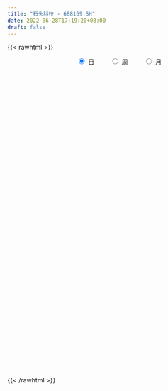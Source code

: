 ```yaml
---
title: "石头科技 - 688169.SH"
date: 2022-06-28T17:19:20+08:00
draft: false
---
```

{{< rawhtml >}}
    <div style="text-align: center">
        <label style="padding: 1rem;"><input style="margin-right: .5rem" type="radio" name="period" value="D" checked onclick="period_change(this)">日</label>
        <label style="padding: 1rem;"><input style="margin-right: .5rem" type="radio" name="period" value="W" onclick="period_change(this)">周</label>
        <label style="padding: 1rem;"><input style="margin-right: .5rem" type="radio" name="period" value="M" onclick="period_change(this)">月</label>
    </div>
    <div id="chart" style="height: 700px;"></div> 
    <script type="text/javascript">
        const D_v = [4848.75,8763.58,4106.36,3310.59,3373.1,3414.26,3318.19,5111.17,3779.01,3600.05,4325.82,6316.79,4767.46,5684.27,4330.58,4691.11,11901.19,6264.59,5056.52,8736.19,11111.86,6037.75,7200.72,5769.54,5261.11,6940.21,8952.69,6149.67,5255.04,5489.77,3438.33,3067.07,6197.37,4954.28,2890.51,2162.19,3738.19,4056.14,4739.73,7130.14,5214.31,6298.92,4440.41,4561.89,3330.25,8163.44,5257.06,6537.98,3837.27,5455.79,2580.99,2230.56,1660.73,7162.21,4681.99,2485.62,2416.52,1579.77,2328.13,16912.62,13880.9,8453.11,4881.75,2853.51,4686.02,8520.65,6848.4,4754.6,4373.31,4949.88,4443.16,5376.19,4857.35,8282.22,3991.75,4180.55,4327.71,3030.25,2374.54,3275.6,3730.0,2680.82,2204.7,3216.77,4935.61,3999.35,3572.8,3266.06,4613.99,3636.94,2270.75,3199.63,10740.36,7458.72,6917.78,4809.43,3520.47,9999.71,8460.48,4671.89,4666.63,3945.37,3403.44,5077.76,5447.4,5097.52,4351.34,2369.41,2302.28,3515.35,6776.79,3824.34,3897.24,4562.81,2845.25,2824.88,3299.65,1873.49,3755.3,4532.72,3895.78,3501.54,2766.06,3348.39,3772.24,4157.95,4077.12,6445.62,3873.77,2405.79,3446.48,3930.8,3934.06,3118.91,4169.75,2114.69,3081.96,3237.33,4947.12,3445.35,3280.29,4651.53,7561.66,5970.18,4138.67,5647.22,5386.47,6776.42,6306.27,6003.46,5038.9,3474.07,4030.47,3245.26,2660.3,2841.89,5290.63,3985.42,3307.73,4261.23,6292.12,4106.45,3078.79,3491.65,2659.49,2699.98,5864.04,3436.73,7394.51,3555.4,3404.44,7523.39,14228.92,9971.33,6184.25,5209.26,5712.68,4144.62,5100.34,4095.53,4325.94,2958.41,4251.58,2799.43,2757.23,3115.39,2958.5,3217.54,2875.15,1910.92,1535.54,1673.3,2820.0,4219.9,2762.04,3253.05,5795.45,7188.63,3215.99,3044.47,3263.96,3300.61,2115.13,2440.87,2736.42,6060.8,5475.98,3492.95,2337.7,3394.14,2610.44,2659.26,1548.0,2362.14,3368.23,2047.12,6414.95,4284.36,2992.23,5078.69,7118.89,4804.35,3170.83,4821.64,2461.1,3842.53,2458.79,3858.7,5374.99,4328.41,2015.84,2854.22,1916.41,3366.02,5446.47,4058.97,5963.24,5460.09,4788.95,5354.67,4365.73,5599.31,5385.82,4558.47,4310.49,5747.29,4706.55,8802.55,6027.44,3605.33,3378.57,4931.72,6168.25,7394.19,13648.31,10237.04,8771.69,9309.34,8824.3,4530.76,4789.71,5925.87,10301.1,5479.94,7873.33,6600.03,8080.69,8589.49,6700.18,4699.41,6776.22,8733.21,5532.51,5255.4,8398.34,4716.95,6049.27,3428.94,7768.18,3520.84,3834.41,3842.12,4472.77,5270.15,7157.14,5287.1,3394.16,5609.66,4106.18,2728.66,2506.04,3192.36,5293.04,6000.64,3358.39,3446.98,3074.6,5518.26,4589.07,8774.86,3989.37,5048.37,10192.75,21287.39,11615.84,9318.22,5205.93,4179.21,7409.54,8189.14,6722.21,6140.19,8147.78,6205.33,7296.44,8116.43,5934.5,7430.25,7001.06,7700.57,7990.67,4401.11,3667.79,5545.2,6575.93,4612.32,5586.43,5646.33,7006.63,7946.01,5556.55,9026.48,7996.53,8430.54,4812.09,3489.71,7932.77,3001.11,3005.1,3531.3,8912.0,6849.43,3057.43,2614.29,3243.24,4554.59,3372.44,6046.0,3036.08,4961.81,7006.25,5013.01,3938.49,3732.04,3905.05,3865.37,3521.69,5470.09,4644.23,4735.23,12476.59,6234.03,9976.52,5193.48,5844.68,4440.33,7176.64,9071.52,7260.54,7154.9,6096.74,5589.31,4456.6,3457.89,4309.35,3350.3,3990.5,2872.0,3689.29,2178.22,2710.88,4012.53,4579.06,6389.53,4591.65,5961.67,8131.74,6872.29,6808.41,7711.09,6949.61,4188.08,3723.42,2977.85,6442.82,4066.22,2818.65,3501.53,2796.68,3568.69,2728.01,2273.62,2330.99,3227.56,2519.6,4975.06,4225.48,6036.32,4124.58,2453.05,2289.71,4090.0,3448.48,4898.33,3907.63,7654.26,5737.44,9053.45,20334.07,6449.09,6147.23,5275.0,13950.17,5745.83,8526.03,5226.38,5846.63,7797.76,6167.95,5651.74,4973.12,5042.22,7744.87,5384.13,4767.3,5030.82,4756.37,9281.39,5940.1,5591.63,3611.09,3305.4,3343.47,3181.08,4116.1,3919.07,4378.44,3829.97,3031.57,2119.88,3459.5,2307.8,1875.0,3588.14,3513.75,7782.55,7991.05,4888.21,4849.82,5807.22,4017.03,4982.83,3581.59,2313.62,3340.55,4537.06,5299.6,3750.29,2525.05,3363.2,2764.59,3017.47,2967.41,4519.56,3077.8,4739.73,3269.32,4246.38,8328.89,6013.95,6770.14,3658.72,4550.72,9670.52,4982.19,6865.72,4393.63,4924.41,4254.24,5914.58,3825.87,3894.51,4883.15,4486.92,5764.03,7383.85,5087.6,7515.34,7349.85,6367.36]
const D_histogram = [0.0,-0.9732193732,-1.5267876072,-2.0145714076,-2.3556559075,-2.728961702,-2.5440130486,-1.979873131,-1.5975172528,-1.1055483349,-0.1890692195,-0.1039283289,-0.2422229344,0.0373473885,-0.2412922246,0.1415434236,2.2498239345,3.5408669789,3.7831689173,4.8324909863,6.5200891518,7.6109718293,8.585163834,7.6669763175,6.7777961361,5.3176538239,2.8308016164,-0.7659729206,-3.4558456988,-3.3734771021,-3.2247258786,-3.1809577432,-3.3065253539,-4.7238827077,-5.0897963635,-4.9394870508,-3.8100240307,-3.2405618216,-2.7592985687,-1.8927691488,-1.1832521769,0.5739820341,1.831915668,1.4604201329,0.7181233571,1.4629248408,2.2639739881,3.6485445099,3.9082254852,2.9227656898,2.2421015584,0.8264219994,-0.1256564992,-0.6093275823,0.1488607118,-0.0688048122,-1.2841334431,-1.9419707064,-2.5918253967,1.382214365,5.0447916662,7.6053832209,8.6197979795,8.7103381939,8.1487114274,8.3372676456,7.5101800121,6.2067636638,5.8332194881,6.0819730766,4.4959883849,5.3556529979,5.6506808468,7.9878934671,8.9761306535,8.4843591101,8.130761893,6.1298482402,3.9863457462,1.0252074239,1.0574619704,0.8035027788,1.1002188706,0.9199230285,1.8213561881,4.4738575109,5.4300451174,4.9382358417,4.8897182694,4.1321212769,3.4058308803,1.8143283176,-4.5261727979,-5.3012651467,-7.1066120822,-6.2661935928,-5.0263630002,4.3019657979,11.9891857149,14.6456131848,16.7229150299,17.3259367511,17.8942633832,16.2151440314,12.7980804185,8.227238369,4.1738961682,2.0327258943,-1.6396547038,-5.4673365684,-11.2762921169,-12.9616419524,-12.3197524504,-14.0761601297,-13.7616349045,-15.486553318,-16.1942348628,-16.326894073,-15.2451277609,-9.7463323406,-4.859372721,-3.4479129162,-0.5482664713,2.000628348,4.3408350619,5.3831846397,7.2899263831,6.3269766372,8.0514245162,8.5263239534,10.4711383021,13.7322027532,11.6190725444,10.3858953631,7.0004316003,4.2315978661,0.6758577748,0.1079397147,-3.4908496064,-5.7524459767,-7.13806007,-5.7178341397,-8.6917765416,-12.4624000594,-13.1220505079,-12.2127628258,-12.9570885178,-8.4375215567,-5.14913873,3.0915419811,7.6486095181,9.9213356631,9.5509440421,8.9331921422,7.9713969941,6.0080702178,11.3181502744,11.3740693906,11.8144569567,7.3952786031,6.7846135158,4.7498158512,0.195164219,-0.595152411,-2.4926039458,-6.3521936221,-12.1176185867,-17.3858636345,-17.1491058861,-15.3102069487,-14.5637653142,-15.4020761597,-24.6187430312,-28.9142607883,-33.0238248686,-31.4024691545,-27.6601009476,-22.6946579426,-14.2355738245,-8.6896111989,-6.8971663844,-4.2183545327,-6.2457384252,-7.4328448516,-6.2469994926,-5.8834577296,-2.7983923011,-3.8049943473,-1.7945062833,-0.2189514133,1.1410241087,1.7393249143,2.3877663684,2.0307303491,3.0091126612,4.3477186434,9.7319220116,17.76476511,23.2774846061,24.7626165837,22.9355497702,21.045377132,18.5930494891,16.1527967409,14.386216044,5.4435782623,1.4973653067,-3.2350758886,-7.463930856,-12.1888911049,-12.1751299307,-10.1406120286,-8.2434507068,-6.615792107,-1.1212699271,2.3460721829,13.2716719341,17.5354833891,20.8313747798,28.6259216816,33.2760577917,29.3943599279,19.408115849,9.0545675851,0.7683204986,-2.1749221747,-5.4901404212,-4.9631549583,0.2991205545,-0.9158385621,-1.3180788749,-2.9520290974,-5.3600587295,-10.5105318883,-7.5445846604,-6.9929886467,-2.4289032965,-2.341878897,-0.401524455,-1.6123058898,-5.9244026232,-10.6299787403,-14.3527368542,-16.7121419782,-16.7725145504,-11.7894796344,-4.8375860613,5.7461255507,13.0687966342,13.7123192803,15.9227498228,15.3663587567,18.128109442,16.0162888598,1.0386528611,-10.7688230566,-14.3853592787,-21.261624028,-23.3903323824,-21.165927043,-20.0032861024,-21.0173805811,-25.4779495594,-25.1046711334,-26.1165384542,-21.4805552761,-21.7643400082,-22.5209333704,-21.3679650063,-19.7044116453,-15.7005424816,-16.0511385087,-15.2725335794,-10.9701568365,-1.2416086053,3.8675485343,6.1174219977,5.9359164922,0.9398457302,-1.6289558894,0.5252291743,1.6486446705,4.105510122,8.7546156241,14.4132754777,19.0056903046,18.4899373512,20.8736630096,23.472675882,23.0461708327,19.3906424601,15.1490516286,18.7364302815,20.6451319406,20.3583659223,19.4931466647,15.7371975049,17.9796048354,15.4017570351,7.7635299332,2.3778643936,-2.8883096984,-10.9131608002,-29.0009439627,-36.627020823,-42.8771067507,-44.5285223888,-42.4324157211,-38.4817891753,-37.2247003046,-35.3854375407,-32.6303452278,-30.989699985,-27.3264406907,-24.9113401631,-21.7861305365,-18.9420233342,-16.6761397421,-12.4998531317,-6.8660483648,-3.0362184544,-0.505403826,1.6725617194,3.0614691061,6.2047301507,7.0273701621,6.6209757017,10.0963854969,15.6203089319,18.6983536274,18.3960905508,22.9811011446,26.789642028,31.5292022785,34.111386433,34.0790975427,30.607135626,27.2625763445,24.6203259218,23.1375658009,26.1086079594,28.3387111985,26.4761209027,23.4895938177,18.2423668173,11.9393025007,7.3070664798,3.973775515,2.5010014895,-2.616182885,-6.2340656583,-7.1435420276,-7.0579340444,-8.8852670358,-7.9754258785,-8.5020930512,-8.7302402302,-6.2562777257,-4.7293800574,-6.0211082497,-9.1327139462,-10.3356396852,-14.1044687405,-16.7686958015,-17.7330676679,-17.3049066587,-14.3532043522,-8.265962654,-2.7868742635,0.3415490141,2.2479365299,2.3713618033,3.5096594191,4.4678074955,5.0458613575,2.6820416943,3.6579612702,2.8130812546,1.4538747921,1.1976383603,1.1182054796,0.7631936297,0.5331227768,2.307376211,4.0641116368,1.956672752,3.931619021,5.8945779031,8.2180629083,11.9920469807,12.3356801993,12.2987191637,10.1451267087,7.4119647025,11.484202434,11.7473900402,11.0810061606,10.1843628268,8.9380832172,6.0096073042,3.2387185257,1.0242016798,-2.1956440158,-2.074665412,-3.4006638113,-7.762514174,-9.7143684508,-12.8704712966,-12.4767337314,-11.1967810489,-9.0398208982,-9.8315860099,-9.8345129758,-10.4187451879,-12.016226076,-14.5537527747,-14.6833381198,-16.7178632407,-18.3893262474,-19.2154899792,-19.4828057193,-18.6119920794,-18.035540017,-16.1061814958,-15.6709307544,-15.6327614391,-14.8761933204,-13.4689703924,-11.8820713037,-10.1748432428,-9.5714805605,-7.951203554,-3.5918353302,-0.2363726313,3.0988204635,5.483170475,7.8807283073,12.0000128456,14.7279157017,15.1020871755,15.0254685382,16.0783529883,15.0389266776,14.8161896415,12.5994612953,10.8490524487,10.7560070513,8.1421616212,6.7496866168,4.7138249584,4.8633984301,3.9151509845,4.2947526282,2.5145204467,2.3239783341,6.0101388067,8.4973052765,9.0091657978,9.7365679861,10.9203739125,9.213246774,8.6242144152,7.8907708751,6.7694648979,4.1784344816,2.8819021721,4.1901455214,5.1881291867,5.765410478,5.2672364233,4.708345666,3.2109912016,3.2074957503,4.8715652637,5.6317833839,4.8570136219,4.7846963347,5.3344486358,1.1462189088,0.1677396254,2.0867159679,2.3698111144,3.4433602134,8.479256543,8.9896158157,10.419107693,8.8696458276,7.6615074901,5.1011404219,3.210868855,0.9306295162,-0.922683924,-1.4882628568,-2.7676342275,-3.0061845034,-6.1314843135,-7.3553886636,-7.5395461414,-6.4720898118,-7.3423328753]
const D_fast = [0.0,-1.2165242165,-2.1517893524,-3.1432160046,-4.0732144814,-5.1287607013,-5.5798153101,-5.5106436752,-5.5276671103,-5.3120852762,-4.4428734656,-4.3837146572,-4.5825649964,-4.2936578262,-4.6326204955,-4.2143989914,-1.5436624969,0.6325972923,1.8206914599,4.0781362755,7.395756729,10.3893823638,13.509865327,14.5084218899,15.3136907425,15.1829618863,13.4038100829,9.6155423158,6.0617081128,5.300707434,4.6432771879,3.8918058874,2.9396069383,0.3412789075,-1.2970838391,-2.3816462892,-2.2046892767,-2.445367523,-2.6539289123,-2.2605917795,-1.8468878518,0.0538418676,1.7697544185,1.7633639166,1.2005979802,2.3111306741,3.6781733183,5.9748799676,7.2116173142,6.9568489412,6.8367101995,5.6276361403,4.6441435169,4.0081405382,4.8035440103,4.5686772832,3.0323152915,1.8889853517,0.5911743122,4.9107676651,9.8345428828,14.2964802427,17.4658444963,19.7339692591,21.2095203495,23.4823934791,24.5328508486,24.7811254162,25.8658861126,27.6351329703,27.1731453748,29.3717232373,31.0794212978,35.4136072849,38.6458771347,40.2751953688,41.954288625,41.4858370322,40.3389209748,37.6340845085,37.9307045476,37.8776210506,38.4493918601,38.4990767751,39.8558489818,43.6268146823,45.9405135681,46.6832632528,47.8571752479,48.1326085746,48.2577758981,47.1198554148,39.6478110998,37.5474024644,33.9654025083,33.2392725995,33.222512442,43.6263326896,54.3108490353,60.6286798014,66.886710404,71.821216313,76.8631087909,79.2377754469,79.0202319387,76.5061994813,73.4963313227,71.8633425224,67.7810482483,62.5865322416,53.9585036638,49.0327433403,46.5946947297,41.3192470179,38.193363517,32.596806774,27.8405665135,23.626183785,20.8966681569,23.958880492,27.6309969314,28.1804785071,30.9430583342,33.9921102405,37.4175257199,39.8056714576,43.5348947968,44.1536892102,47.8909932182,50.4974736437,55.060072568,61.7541877074,62.5458256347,63.9091222942,62.2737664315,60.5628321637,57.1760565162,56.6351233848,52.163621662,48.4639137976,45.2937846868,45.2845520821,40.1376655448,33.2514420122,29.3112789367,27.1673759124,23.183778091,25.5939646629,27.5950628071,36.6086290135,43.07784893,47.8309089907,49.8482533803,51.4637995159,52.4948536163,52.0335443945,60.1731620197,63.0725984836,66.4666002888,63.896241586,64.9817298776,64.1343861758,59.6285255984,58.6894208657,56.1688183444,50.7211802626,41.9263506513,32.3116396949,28.2611209718,26.272468172,23.3779684779,18.6891385924,3.3177859632,-8.2062969909,-20.5718172884,-26.801078863,-29.973735893,-30.6819573736,-25.7817667117,-22.4082068858,-22.3400536674,-20.7158304488,-24.3046489477,-27.349966587,-27.7258711011,-28.8331937706,-26.4477264173,-28.4055770504,-26.8437155571,-25.3228985404,-23.6776669913,-22.6445349571,-21.3991519109,-21.248505343,-19.5178448656,-17.0923092225,-9.2751253514,3.1989090245,14.5309996721,22.2067857957,26.1136064248,29.4847780695,31.6807127989,33.2786592359,35.10863255,27.5268893339,23.955017705,18.4138075376,12.3189698561,4.5467868309,1.5167655225,1.0161304174,0.8524290625,0.8261396356,6.0403443337,10.0942044895,24.3377222241,32.9854045265,41.4891396121,56.4401669343,69.4093174923,72.8762096105,67.7419944939,59.6520881263,51.5579211644,48.0709479474,43.3831945956,42.669391319,48.0064469703,46.5625282132,45.8307681817,43.4588106849,39.7107663704,31.9326602395,33.0124613023,31.8158101543,35.7726696805,35.2742243556,37.1141976839,35.5003397767,29.7071423875,22.3440715853,15.0331292578,8.4956886393,4.2421874295,6.2778524369,12.0203494946,24.0405924944,34.6304627364,38.7020652025,44.8931832008,48.1783818239,55.4721598696,57.3644115024,42.6464387189,28.146757037,20.9338809953,8.742210239,0.765918789,-2.3011576324,-6.1393382174,-12.4077778414,-23.2378342095,-29.1407235668,-36.6817255013,-37.4158811422,-43.1407508763,-49.5275775811,-53.7166004686,-56.9791500189,-56.9004164756,-61.2637971299,-64.3033255955,-62.7434880617,-53.3253419819,-47.2492977087,-43.4700687458,-42.1675951283,-46.9287044578,-49.9047450497,-47.6192526924,-46.0836760286,-42.6004330466,-35.7626736385,-26.5006949155,-17.1568575124,-13.050126128,-5.4479847172,3.0191971257,8.3542347846,9.546367027,9.0920391026,17.3635253259,24.4335099701,29.2363354324,33.244402841,33.4227530575,40.1600615968,41.4326530553,35.7353084367,30.9441089955,24.9558574789,14.202716177,-11.1353029761,-27.9181350422,-44.8874976576,-57.6710438929,-66.1830411555,-71.8528619035,-79.901948109,-86.9090447302,-92.3115387243,-98.4183184778,-101.5866693561,-105.3994038693,-107.7207268768,-109.612125508,-111.5152768515,-110.463953524,-106.5466608483,-103.4758855515,-101.0714218795,-98.4753159043,-96.3210412411,-91.6265976589,-89.0471151069,-87.7982656419,-81.7987594725,-72.3697588045,-64.6171257022,-60.3203661411,-49.9900802611,-39.4841288707,-26.8622680506,-15.7522372879,-7.2647517924,-3.0849298026,0.386155002,3.8989860596,8.2006173891,17.6988115373,27.0135925761,31.7700325059,34.6559038754,33.9692685794,30.6510298878,27.8455604869,25.5057134009,24.6581897477,18.886959652,13.7105604641,11.015198588,9.3363230601,5.2876733096,4.2036579973,1.5514675618,-0.8592396747,0.0506533984,0.3952060523,-2.4017992024,-7.7965833854,-11.5834190457,-18.8783652862,-25.7347662976,-31.1324050809,-35.0304707364,-35.6670695179,-31.6463184833,-26.8639486586,-23.6501381276,-21.1817664792,-20.465500755,-18.4497882844,-16.3746883341,-14.5351691328,-16.2284783724,-14.3380684789,-14.4796781809,-15.4754159453,-15.432242787,-15.2321242979,-15.3963377404,-15.4931278991,-13.1420304121,-10.3692670771,-11.9875377738,-9.0296867497,-5.5930833917,-1.2150826595,5.5569131581,8.9844664266,12.0221851819,12.404874404,11.5247035735,18.4679919134,21.6680270297,23.7718946903,25.4213420632,26.4095832578,24.9835091709,23.0223000239,21.0638335979,17.2950768984,16.8973891492,14.721224797,8.4187458909,4.0382995013,-2.3354211686,-5.0608670363,-6.5801096159,-6.6831046899,-9.932766304,-12.3943215139,-15.5832400229,-20.18477743,-26.3607423224,-30.1611621974,-36.3751531286,-42.6439476971,-48.2739839237,-53.4120010936,-57.1941854735,-61.1266184154,-63.2238052682,-66.7062872153,-70.5763082598,-73.5387884712,-75.4988081414,-76.8824268785,-77.7189096284,-79.5084170862,-79.8759409681,-76.4145315769,-73.1181620358,-69.0082638252,-65.2531211949,-60.8853812858,-53.766093536,-47.3562117545,-43.2065184869,-39.5267699896,-34.4542972924,-31.7339919337,-28.2526815594,-27.3195445818,-26.3576903163,-23.7617339508,-24.3400389756,-24.0450923258,-24.9024977446,-23.5370746653,-23.5065343649,-22.0532445641,-23.204846634,-22.814394163,-17.6256989887,-13.0142061998,-10.2500542291,-7.0885100443,-3.1746106397,-2.5784260847,-1.0114048398,0.2278443389,0.7989045862,-0.7475172097,-1.3235739762,1.0322057535,3.3272217155,5.3458556263,6.1644906774,6.7826863366,6.0880796725,6.8864581589,9.7684189882,11.9365829544,12.3760665979,13.4999233944,15.3832878544,11.4816128546,10.5450684776,12.985723812,13.8612717372,15.7956608895,22.9513713548,25.7091345815,29.743403382,30.4113529736,31.1185915085,29.8335095458,28.7459551927,26.698373233,24.6143888117,23.6767441647,21.7054642372,20.7153678354,16.0571969469,12.994445431,10.9254014178,10.3748352945,7.6690090122]
const D_slow = [0.0,-0.2433048433,-0.6250017451,-1.128644597,-1.7175585739,-2.3997989994,-3.0358022615,-3.5307705443,-3.9301498575,-4.2065369412,-4.2538042461,-4.2797863283,-4.3403420619,-4.3310052148,-4.3913282709,-4.355942415,-3.7934864314,-2.9082696867,-1.9624774573,-0.7543547108,0.8756675772,2.7784105345,4.924701493,6.8414455724,8.5358946064,9.8653080624,10.5730084665,10.3815152363,9.5175538116,8.6741845361,7.8680030665,7.0727636307,6.2461322922,5.0651616153,3.7927125244,2.5578407617,1.605334754,0.7951942986,0.1053696564,-0.3678226308,-0.663635675,-0.5201401665,-0.0621612495,0.3029437837,0.482474623,0.8482058332,1.4141993303,2.3263354577,3.303391829,4.0340832515,4.5946086411,4.8012141409,4.7698000161,4.6174681205,4.6546832985,4.6374820954,4.3164487346,3.830956058,3.1829997089,3.5285533001,4.7897512167,6.6910970219,8.8460465168,11.0236310652,13.0608089221,15.1451258335,17.0226708365,18.5743617525,20.0326666245,21.5531598936,22.6771569899,24.0160702394,25.4287404511,27.4257138178,29.6697464812,31.7908362587,33.823526732,35.355988792,36.3525752286,36.6088770845,36.8732425772,37.0741182718,37.3491729895,37.5791537466,38.0344927936,39.1529571714,40.5104684507,41.7450274112,42.9674569785,44.0004872977,44.8519450178,45.3055270972,44.1739838977,42.848667611,41.0720145905,39.5054661923,38.2488754422,39.3243668917,42.3216633204,45.9830666166,50.1637953741,54.4952795619,58.9688454077,63.0226314155,66.2221515201,68.2789611124,69.3224351544,69.830616628,69.4207029521,68.05386881,65.2347957808,61.9943852927,58.9144471801,55.3954071476,51.9549984215,48.083360092,44.0348013763,39.953077858,36.1417959178,33.7052128327,32.4903696524,31.6283914233,31.4913248055,31.9914818925,33.076690658,34.4224868179,36.2449684137,37.826712573,39.839568702,41.9711496904,44.5889342659,48.0219849542,50.9267530903,53.5232269311,55.2733348312,56.3312342977,56.5001987414,56.5271836701,55.6544712684,54.2163597743,52.4318447568,51.0023862218,48.8294420864,45.7138420716,42.4333294446,39.3801387382,36.1408666087,34.0314862196,32.7442015371,33.5170870323,35.4292394119,37.9095733276,40.2973093382,42.5306073737,44.5234566222,46.0254741767,48.8550117453,51.698529093,54.6521433321,56.5009629829,58.1971163618,59.3845703246,59.4333613794,59.2845732766,58.6614222902,57.0733738847,54.043969238,49.6975033294,45.4102268579,41.5826751207,37.9417337921,34.0912147522,27.9365289944,20.7079637973,12.4520075802,4.6013902915,-2.3136349454,-7.987299431,-11.5461928871,-13.7185956869,-15.442887283,-16.4974759162,-18.0589105225,-19.9171217354,-21.4788716085,-22.9497360409,-23.6493341162,-24.600582703,-25.0492092739,-25.1039471272,-24.8186911,-24.3838598714,-23.7869182793,-23.2792356921,-22.5269575268,-21.4400278659,-19.007047363,-14.5658560855,-8.746484934,-2.555830788,3.1780566545,8.4394009375,13.0876633098,17.125862495,20.722416506,22.0833110716,22.4576523983,21.6488834261,19.7829007121,16.7356779359,13.6918954532,11.1567424461,9.0958797693,7.4419317426,7.1616142608,7.7481323066,11.0660502901,15.4499211374,20.6577648323,27.8142452527,36.1332597006,43.4818496826,48.3338786449,50.5975205411,50.7896006658,50.2458701221,48.8733350168,47.6325462773,47.7073264159,47.4783667753,47.1488470566,46.4108397823,45.0708250999,42.4431921278,40.5570459627,38.808798801,38.2015729769,37.6161032526,37.5157221389,37.1126456665,35.6315450107,32.9740503256,29.385866112,25.2078306175,21.0147019799,18.0673320713,16.857935556,18.2944669436,21.5616661022,24.9897459223,28.970433378,32.8120230671,37.3440504276,41.3481226426,41.6077858578,38.9155800937,35.319240274,30.003834267,24.1562511714,18.8647694106,13.863947885,8.6096027398,2.2401153499,-4.0360524334,-10.565187047,-15.935325866,-21.3764108681,-27.0066442107,-32.3486354623,-37.2747383736,-41.199873994,-45.2126586212,-49.030792016,-51.7733312252,-52.0837333765,-51.1168462429,-49.5874907435,-48.1035116205,-47.8685501879,-48.2757891603,-48.1444818667,-47.7323206991,-46.7059431686,-44.5172892626,-40.9139703931,-36.162547817,-31.5400634792,-26.3216477268,-20.4534787563,-14.6919360481,-9.8442754331,-6.0570125259,-1.3729049556,3.7883780296,8.8779695101,13.7512561763,17.6855555525,22.1804567614,26.0308960202,27.9717785035,28.5662446019,27.8441671773,25.1158769772,17.8656409866,8.7088857808,-2.0103909069,-13.1425215041,-23.7506254344,-33.3710727282,-42.6772478043,-51.5236071895,-59.6811934965,-67.4286184927,-74.2602286654,-80.4880637062,-85.9345963403,-90.6701021738,-94.8391371094,-97.9641003923,-99.6806124835,-100.4396670971,-100.5660180536,-100.1478776237,-99.3825103472,-97.8313278095,-96.074485269,-94.4192413436,-91.8951449694,-87.9900677364,-83.3154793296,-78.7164566919,-72.9711814057,-66.2737708987,-58.3914703291,-49.8636237209,-41.3438493352,-33.6920654287,-26.8764213425,-20.7213398621,-14.9369484119,-8.409796422,-1.3251186224,5.2939116033,11.1663100577,15.726901762,18.7117273872,20.5384940071,21.5319378859,22.1571882583,21.503142537,19.9446261224,18.1587406155,16.3942571044,14.1729403455,12.1790838759,10.053560613,7.8710005555,6.3069311241,5.1245861097,3.6193090473,1.3361305608,-1.2477793605,-4.7738965457,-8.9660704961,-13.399337413,-17.7255640777,-21.3138651657,-23.3803558293,-24.0770743951,-23.9916871416,-23.4297030091,-22.8368625583,-21.9594477035,-20.8424958296,-19.5810304903,-18.9105200667,-17.9960297491,-17.2927594355,-16.9292907374,-16.6298811474,-16.3503297775,-16.15953137,-16.0262506759,-15.4494066231,-14.4333787139,-13.9442105259,-12.9613057706,-11.4876612949,-9.4331455678,-6.4351338226,-3.3512137728,-0.2765339818,2.2597476953,4.112738871,6.9837894795,9.9206369895,12.6908885297,15.2369792364,17.4715000407,18.9739018667,19.7835814981,20.0396319181,19.4907209142,18.9720545612,18.1218886083,16.1812600648,13.7526679521,10.535050128,7.4158666951,4.6166714329,2.3567162084,-0.1011802941,-2.5598085381,-5.1644948351,-8.168551354,-11.8069895477,-15.4778240777,-19.6572898878,-24.2546214497,-29.0584939445,-33.9291953743,-38.5821933942,-43.0910783984,-47.1176237724,-51.035356461,-54.9435468207,-58.6625951508,-62.0298377489,-65.0003555748,-67.5440663856,-69.9369365257,-71.9247374142,-72.8226962467,-72.8817894045,-72.1070842887,-70.7362916699,-68.7661095931,-65.7661063817,-62.0841274562,-58.3086056624,-54.5522385278,-50.5326502807,-46.7729186113,-43.068871201,-39.9190058771,-37.2067427649,-34.5177410021,-32.4822005968,-30.7947789426,-29.616322703,-28.4004730955,-27.4216853494,-26.3479971923,-25.7193670806,-25.1383724971,-23.6358377954,-21.5115114763,-19.2592200269,-16.8250780303,-14.0949845522,-11.7916728587,-9.6356192549,-7.6629265361,-5.9705603117,-4.9259516913,-4.2054761483,-3.1579397679,-1.8609074712,-0.4195548517,0.8972542541,2.0743406706,2.877088471,3.6789624086,4.8968537245,6.3047995705,7.5190529759,8.7152270596,10.0488392186,10.3353939458,10.3773288521,10.8990078441,11.4914606227,12.3523006761,14.4721148118,16.7195187658,19.324295689,21.5417071459,23.4570840184,24.7323691239,25.5350863377,25.7677437167,25.5370727357,25.1650070215,24.4730984647,23.7215523388,22.1886812604,20.3498340945,18.4649475592,16.8469251063,15.0113418874]
const D_data = [['2020-06-05', 402.0, 392.8, 391.05, 403.0],['2020-06-08', 393.0, 377.55, 377.0, 398.2],['2020-06-09', 378.55, 377.6, 370.8, 383.0],['2020-06-10', 373.36, 374.05, 373.36, 385.0],['2020-06-11', 373.0, 371.68, 370.0, 378.8],['2020-06-12', 364.9, 367.0, 361.3, 369.88],['2020-06-15', 366.65, 370.98, 362.01, 377.77],['2020-06-16', 375.0, 375.48, 366.11, 376.98],['2020-06-17', 375.5, 373.8, 369.28, 377.0],['2020-06-18', 372.99, 375.88, 371.01, 376.5],['2020-06-19', 375.99, 383.9, 373.4, 385.6],['2020-06-22', 388.0, 375.47, 372.01, 388.0],['2020-06-23', 374.8, 371.77, 368.28, 375.45],['2020-06-24', 370.26, 376.69, 369.0, 379.02],['2020-06-29', 373.5, 368.99, 366.5, 376.51],['2020-06-30', 371.8, 376.9, 369.13, 379.52],['2020-07-01', 384.4, 405.67, 384.0, 408.8],['2020-07-02', 400.98, 406.5, 399.0, 407.86],['2020-07-03', 407.25, 400.11, 393.3, 410.8],['2020-07-06', 395.61, 417.0, 395.6, 423.98],['2020-07-07', 418.0, 437.0, 411.16, 445.99],['2020-07-08', 433.49, 443.0, 431.3, 449.5],['2020-07-09', 438.5, 454.2, 438.31, 458.0],['2020-07-10', 450.0, 438.0, 433.0, 452.79],['2020-07-13', 437.1, 440.36, 437.0, 448.98],['2020-07-14', 440.5, 433.0, 428.0, 449.99],['2020-07-15', 431.5, 414.15, 405.8, 439.9],['2020-07-16', 419.93, 386.05, 384.99, 420.22],['2020-07-17', 378.0, 380.08, 376.0, 394.98],['2020-07-20', 382.2, 406.31, 380.08, 412.0],['2020-07-21', 405.8, 406.3, 398.99, 409.08],['2020-07-22', 401.8, 404.0, 401.0, 412.0],['2020-07-23', 403.5, 400.0, 385.0, 403.5],['2020-07-24', 397.0, 377.2, 376.0, 397.0],['2020-07-27', 378.88, 382.23, 376.51, 389.03],['2020-07-28', 386.0, 384.54, 381.22, 388.95],['2020-07-29', 384.5, 397.07, 378.89, 399.0],['2020-07-30', 396.96, 392.0, 390.0, 402.8],['2020-07-31', 388.55, 391.4, 386.5, 396.88],['2020-08-03', 380.0, 398.0, 377.41, 399.78],['2020-08-04', 397.0, 399.0, 391.1, 401.98],['2020-08-05', 401.44, 418.5, 393.13, 422.44],['2020-08-06', 419.99, 421.35, 415.02, 423.93],['2020-08-07', 421.34, 404.67, 403.0, 421.35],['2020-08-10', 402.67, 397.93, 390.01, 408.17],['2020-08-11', 400.52, 417.55, 395.66, 422.9],['2020-08-12', 418.35, 424.11, 411.41, 426.66],['2020-08-13', 423.88, 440.0, 417.0, 444.0],['2020-08-14', 439.0, 433.8, 430.25, 444.64],['2020-08-17', 433.39, 419.49, 409.66, 438.57],['2020-08-18', 418.99, 421.48, 413.0, 426.0],['2020-08-19', 418.0, 408.48, 407.78, 422.75],['2020-08-20', 404.55, 408.83, 401.31, 413.99],['2020-08-21', 404.5, 411.18, 392.0, 416.86],['2020-08-24', 408.95, 427.97, 408.29, 434.9],['2020-08-25', 424.65, 417.9, 416.94, 431.78],['2020-08-26', 413.22, 401.6, 398.58, 419.99],['2020-08-27', 409.85, 402.79, 398.56, 409.85],['2020-08-28', 401.01, 398.02, 396.8, 403.89],['2020-08-31', 427.0, 465.0, 427.0, 477.62],['2020-09-01', 479.0, 485.0, 468.2, 496.0],['2020-09-02', 478.96, 493.98, 478.96, 507.09],['2020-09-03', 496.38, 491.93, 481.01, 502.0],['2020-09-04', 483.49, 491.73, 478.0, 495.98],['2020-09-07', 489.15, 490.77, 480.88, 506.66],['2020-09-08', 490.05, 507.8, 490.05, 520.43],['2020-09-09', 507.2, 502.0, 495.0, 522.96],['2020-09-10', 503.71, 498.3, 485.02, 512.38],['2020-09-11', 498.73, 513.0, 493.0, 517.0],['2020-09-14', 522.13, 528.22, 512.09, 530.5],['2020-09-15', 524.98, 509.0, 505.4, 538.0],['2020-09-16', 514.09, 544.98, 509.0, 548.0],['2020-09-17', 544.9, 548.99, 536.0, 556.48],['2020-09-18', 548.99, 590.99, 539.99, 595.01],['2020-09-21', 597.4, 594.0, 570.1, 597.4],['2020-09-22', 593.98, 588.2, 570.33, 595.98],['2020-09-23', 586.88, 599.0, 571.0, 603.0],['2020-09-24', 593.81, 582.63, 577.37, 607.01],['2020-09-25', 580.0, 578.78, 576.99, 593.2],['2020-09-28', 584.98, 561.9, 555.02, 588.07],['2020-09-29', 568.49, 597.56, 560.21, 607.0],['2020-09-30', 607.0, 599.4, 590.03, 616.99],['2020-10-09', 613.0, 612.5, 594.4, 614.44],['2020-10-12', 610.0, 613.0, 596.32, 615.0],['2020-10-13', 616.0, 635.02, 604.01, 666.68],['2020-10-14', 638.33, 674.66, 628.0, 681.65],['2020-10-15', 672.35, 672.86, 661.2, 695.76],['2020-10-16', 666.08, 666.01, 661.1, 687.72],['2020-10-19', 678.65, 680.1, 667.01, 704.99],['2020-10-20', 687.78, 678.86, 669.43, 698.98],['2020-10-21', 684.33, 684.6, 663.01, 688.87],['2020-10-22', 681.22, 676.0, 669.5, 698.9],['2020-10-23', 680.0, 600.24, 556.01, 680.0],['2020-10-26', 603.12, 652.96, 590.0, 656.0],['2020-10-27', 640.07, 634.05, 602.37, 684.99],['2020-10-28', 637.0, 664.98, 617.01, 666.98],['2020-10-29', 647.01, 676.65, 646.98, 683.76],['2020-10-30', 751.0, 811.98, 751.0, 811.98],['2020-11-02', 801.01, 849.97, 800.13, 849.97],['2020-11-03', 846.21, 831.99, 816.1, 865.6],['2020-11-04', 832.0, 857.05, 818.0, 866.0],['2020-11-05', 875.46, 867.0, 841.0, 882.0],['2020-11-06', 859.8, 892.0, 847.0, 892.0],['2020-11-09', 890.0, 883.23, 870.13, 933.0],['2020-11-10', 871.16, 868.5, 806.0, 877.7],['2020-11-11', 873.26, 850.41, 842.08, 919.98],['2020-11-12', 827.36, 848.3, 823.01, 885.0],['2020-11-13', 839.22, 867.89, 835.0, 873.0],['2020-11-16', 860.2, 843.02, 841.5, 878.0],['2020-11-17', 846.0, 827.68, 808.89, 855.5],['2020-11-18', 827.99, 779.48, 751.0, 827.99],['2020-11-19', 792.88, 810.18, 760.01, 825.0],['2020-11-20', 818.0, 835.0, 810.08, 848.88],['2020-11-23', 838.0, 799.47, 788.88, 838.0],['2020-11-24', 800.13, 818.0, 790.03, 835.0],['2020-11-25', 825.33, 784.0, 780.95, 825.33],['2020-11-26', 792.73, 784.0, 750.21, 798.18],['2020-11-27', 782.17, 781.86, 763.03, 787.94],['2020-11-30', 788.18, 792.41, 772.97, 809.0],['2020-12-01', 791.01, 860.59, 785.01, 868.0],['2020-12-02', 860.0, 879.97, 843.11, 880.89],['2020-12-03', 874.17, 854.74, 840.0, 883.05],['2020-12-04', 847.5, 888.0, 844.0, 898.0],['2020-12-07', 888.0, 903.51, 880.0, 916.0],['2020-12-08', 903.5, 921.36, 890.0, 930.0],['2020-12-09', 921.36, 923.0, 916.01, 950.0],['2020-12-10', 929.4, 951.98, 911.0, 952.8],['2020-12-11', 952.0, 929.33, 925.0, 988.0],['2020-12-14', 939.25, 976.41, 926.2, 977.93],['2020-12-15', 973.38, 979.22, 964.23, 985.59],['2020-12-16', 970.1, 1018.03, 970.1, 1038.8],['2020-12-17', 1020.0, 1065.0, 1020.0, 1073.99],['2020-12-18', 1065.0, 1018.0, 1000.99, 1066.21],['2020-12-21', 1020.0, 1036.25, 1000.0, 1049.87],['2020-12-22', 1029.0, 1011.49, 972.11, 1043.03],['2020-12-23', 1004.94, 1015.0, 990.01, 1018.6],['2020-12-24', 1005.0, 998.0, 970.35, 1024.97],['2020-12-25', 1009.0, 1032.65, 986.01, 1045.93],['2020-12-28', 1011.58, 990.0, 978.0, 1050.0],['2020-12-29', 1002.1, 994.99, 968.01, 1002.94],['2020-12-30', 997.97, 998.51, 990.0, 1018.05],['2020-12-31', 993.0, 1036.0, 986.05, 1053.0],['2021-01-04', 1036.0, 978.04, 941.0, 1046.0],['2021-01-05', 970.1, 948.0, 942.0, 978.0],['2021-01-06', 958.0, 970.99, 942.59, 977.0],['2021-01-07', 957.83, 987.0, 957.83, 988.0],['2021-01-08', 980.0, 962.0, 933.3, 984.98],['2021-01-11', 962.01, 1034.65, 962.01, 1066.0],['2021-01-12', 1020.09, 1039.72, 996.88, 1050.18],['2021-01-13', 1066.9, 1137.0, 1060.0, 1151.01],['2021-01-14', 1118.0, 1134.8, 1102.0, 1188.8],['2021-01-15', 1111.96, 1137.0, 1108.0, 1144.71],['2021-01-18', 1138.0, 1122.44, 1085.0, 1145.0],['2021-01-19', 1120.01, 1130.0, 1106.0, 1157.0],['2021-01-20', 1134.41, 1134.41, 1121.59, 1165.0],['2021-01-21', 1141.24, 1126.0, 1112.01, 1154.96],['2021-01-22', 1137.77, 1240.0, 1120.81, 1248.0],['2021-01-25', 1234.0, 1205.0, 1172.0, 1245.0],['2021-01-26', 1224.66, 1228.08, 1190.07, 1262.62],['2021-01-27', 1228.08, 1172.02, 1122.0, 1239.99],['2021-01-28', 1188.38, 1220.0, 1150.0, 1260.0],['2021-01-29', 1250.0, 1208.0, 1169.99, 1260.0],['2021-02-01', 1205.0, 1169.0, 1161.19, 1227.0],['2021-02-02', 1143.05, 1210.0, 1143.05, 1217.02],['2021-02-03', 1210.04, 1196.01, 1175.0, 1230.01],['2021-02-04', 1189.1, 1160.5, 1157.0, 1200.0],['2021-02-05', 1153.15, 1111.0, 1082.82, 1166.0],['2021-02-08', 1100.67, 1082.84, 1078.84, 1129.29],['2021-02-09', 1109.84, 1131.11, 1068.0, 1152.0],['2021-02-10', 1127.15, 1150.0, 1111.41, 1153.74],['2021-02-18', 1150.97, 1137.0, 1115.0, 1164.9],['2021-02-19', 1117.11, 1109.99, 1012.0, 1126.01],['2021-02-22', 1099.97, 966.02, 955.07, 1099.97],['2021-02-23', 840.0, 973.0, 840.0, 1011.0],['2021-02-24', 977.59, 930.0, 920.0, 983.19],['2021-02-25', 945.98, 970.42, 930.28, 999.57],['2021-02-26', 960.0, 988.0, 919.63, 1004.45],['2021-03-01', 985.23, 1006.0, 972.0, 1017.0],['2021-03-02', 1006.0, 1070.0, 996.0, 1089.58],['2021-03-03', 1070.0, 1060.48, 1036.74, 1087.94],['2021-03-04', 1041.17, 1025.0, 990.0, 1048.54],['2021-03-05', 992.15, 1041.5, 992.15, 1050.0],['2021-03-08', 1031.0, 977.6, 970.0, 1056.51],['2021-03-09', 981.25, 971.2, 941.16, 986.65],['2021-03-10', 989.0, 992.49, 965.03, 1030.54],['2021-03-11', 998.99, 978.34, 976.01, 1020.0],['2021-03-12', 985.57, 1015.0, 971.62, 1019.99],['2021-03-15', 1015.0, 963.25, 920.25, 1015.0],['2021-03-16', 938.0, 998.0, 938.0, 1010.0],['2021-03-17', 984.1, 997.89, 978.02, 1011.21],['2021-03-18', 999.98, 999.96, 981.01, 1003.87],['2021-03-19', 978.04, 993.37, 971.8, 1003.0],['2021-03-22', 972.0, 995.6, 972.0, 1018.05],['2021-03-23', 989.18, 982.2, 980.0, 1039.71],['2021-03-24', 982.11, 999.38, 982.11, 1022.0],['2021-03-25', 1003.78, 1010.0, 982.11, 1027.77],['2021-03-26', 1023.99, 1081.73, 1008.49, 1107.99],['2021-03-29', 1099.0, 1160.0, 1051.87, 1177.77],['2021-03-30', 1162.0, 1180.0, 1138.18, 1207.81],['2021-03-31', 1197.71, 1167.0, 1155.56, 1199.0],['2021-04-01', 1159.96, 1143.76, 1124.0, 1167.62],['2021-04-02', 1133.69, 1151.38, 1121.01, 1160.0],['2021-04-06', 1147.91, 1150.01, 1133.77, 1156.93],['2021-04-07', 1154.99, 1153.0, 1132.01, 1157.0],['2021-04-08', 1154.88, 1165.0, 1144.89, 1186.0],['2021-04-09', 1157.0, 1057.0, 1046.23, 1174.39],['2021-04-12', 1035.0, 1090.62, 1035.0, 1136.68],['2021-04-13', 1090.62, 1059.66, 1045.0, 1092.0],['2021-04-14', 1069.87, 1040.31, 1030.0, 1069.87],['2021-04-15', 1040.36, 1004.5, 990.2, 1047.32],['2021-04-16', 1023.77, 1043.5, 1003.89, 1074.78],['2021-04-19', 1019.21, 1067.2, 1019.21, 1077.77],['2021-04-20', 1067.2, 1070.21, 1047.2, 1076.7],['2021-04-21', 1065.0, 1071.61, 1038.0, 1088.71],['2021-04-22', 1070.0, 1137.35, 1066.71, 1147.0],['2021-04-23', 1137.33, 1137.82, 1114.31, 1148.0],['2021-04-26', 1173.73, 1278.0, 1146.02, 1297.99],['2021-04-27', 1263.0, 1249.99, 1212.8, 1263.0],['2021-04-28', 1281.25, 1276.37, 1252.31, 1295.61],['2021-04-29', 1284.55, 1386.2, 1281.24, 1402.01],['2021-04-30', 1333.0, 1410.0, 1333.0, 1438.3],['2021-05-06', 1437.77, 1336.0, 1294.01, 1437.77],['2021-05-07', 1345.0, 1248.0, 1248.0, 1345.0],['2021-05-10', 1243.76, 1206.69, 1192.6, 1266.87],['2021-05-11', 1228.69, 1193.2, 1168.23, 1228.69],['2021-05-12', 1183.01, 1236.35, 1183.01, 1273.98],['2021-05-13', 1223.99, 1218.7, 1189.66, 1240.06],['2021-05-14', 1218.7, 1261.99, 1212.01, 1268.79],['2021-05-17', 1252.0, 1342.0, 1249.9, 1398.0],['2021-05-18', 1342.99, 1278.34, 1275.01, 1348.79],['2021-05-19', 1278.34, 1290.0, 1270.46, 1311.8],['2021-05-20', 1260.2, 1274.0, 1260.2, 1325.0],['2021-05-21', 1280.0, 1256.52, 1253.0, 1303.99],['2021-05-24', 1244.93, 1201.5, 1195.0, 1259.46],['2021-05-25', 1206.08, 1295.99, 1198.31, 1305.0],['2021-05-26', 1294.51, 1275.1, 1254.99, 1335.0],['2021-05-27', 1281.45, 1341.0, 1275.22, 1367.01],['2021-05-28', 1340.0, 1301.0, 1300.0, 1398.0],['2021-05-31', 1328.0, 1334.0, 1282.23, 1359.97],['2021-06-01', 1334.0, 1301.0, 1280.0, 1347.78],['2021-06-02', 1330.3, 1249.3, 1239.02, 1334.98],['2021-06-03', 1249.3, 1218.14, 1191.28, 1259.01],['2021-06-04', 1220.0, 1202.0, 1181.05, 1244.68],['2021-06-07', 1208.34, 1194.0, 1171.51, 1218.0],['2021-06-08', 1195.0, 1206.1, 1187.81, 1225.85],['2021-06-09', 1219.97, 1274.0, 1191.58, 1279.7],['2021-06-10', 1280.01, 1326.89, 1267.21, 1328.89],['2021-06-11', 1325.0, 1422.89, 1321.0, 1474.89],['2021-06-15', 1453.89, 1441.02, 1420.0, 1480.0],['2021-06-16', 1478.83, 1393.0, 1382.0, 1478.83],['2021-06-17', 1415.0, 1436.15, 1380.08, 1462.05],['2021-06-18', 1388.88, 1422.94, 1358.03, 1452.68],['2021-06-21', 1418.0, 1488.99, 1370.0, 1494.99],['2021-06-22', 1489.0, 1449.0, 1392.63, 1489.0],['2021-06-23', 1446.0, 1254.11, 1248.0, 1447.0],['2021-06-24', 1250.0, 1222.99, 1188.0, 1250.0],['2021-06-25', 1210.0, 1279.0, 1185.2, 1290.78],['2021-06-28', 1276.32, 1200.0, 1181.13, 1276.32],['2021-06-29', 1192.68, 1221.0, 1185.0, 1255.0],['2021-06-30', 1228.77, 1261.0, 1200.37, 1274.0],['2021-07-01', 1267.0, 1242.68, 1200.77, 1277.48],['2021-07-02', 1231.53, 1200.92, 1175.0, 1235.0],['2021-07-05', 1210.99, 1124.95, 1111.0, 1210.99],['2021-07-06', 1130.45, 1154.0, 1124.2, 1156.0],['2021-07-07', 1146.08, 1113.28, 1113.01, 1165.0],['2021-07-08', 1119.57, 1172.9, 1119.57, 1188.0],['2021-07-09', 1172.9, 1103.0, 1090.0, 1179.91],['2021-07-12', 1108.0, 1073.0, 1065.11, 1108.83],['2021-07-13', 1077.44, 1076.14, 1042.0, 1087.77],['2021-07-14', 1055.04, 1068.71, 1037.1, 1110.0],['2021-07-15', 1056.0, 1093.6, 1053.0, 1105.0],['2021-07-16', 1088.99, 1030.0, 1001.0, 1088.99],['2021-07-19', 1030.0, 1026.0, 1012.42, 1067.9],['2021-07-20', 1049.0, 1066.22, 1016.61, 1085.01],['2021-07-21', 1065.98, 1160.0, 1065.98, 1160.88],['2021-07-22', 1153.04, 1136.05, 1133.72, 1175.0],['2021-07-23', 1150.99, 1117.0, 1055.0, 1150.99],['2021-07-26', 1125.0, 1090.0, 1063.88, 1125.0],['2021-07-27', 1092.41, 1011.5, 998.27, 1098.99],['2021-07-28', 1007.92, 1014.25, 980.0, 1026.36],['2021-07-29', 1016.09, 1065.0, 1016.09, 1080.0],['2021-07-30', 1073.52, 1055.0, 1020.0, 1080.0],['2021-08-02', 1046.72, 1077.0, 997.37, 1096.97],['2021-08-03', 1075.0, 1122.42, 1040.0, 1140.01],['2021-08-04', 1122.8, 1166.26, 1122.8, 1211.88],['2021-08-05', 1184.98, 1188.64, 1140.0, 1208.0],['2021-08-06', 1188.63, 1145.9, 1143.01, 1194.47],['2021-08-09', 1150.66, 1199.0, 1106.08, 1226.99],['2021-08-10', 1212.33, 1229.7, 1188.98, 1253.0],['2021-08-11', 1234.0, 1213.85, 1196.01, 1236.88],['2021-08-12', 1215.0, 1177.59, 1166.0, 1226.0],['2021-08-13', 1181.58, 1161.55, 1133.35, 1188.0],['2021-08-16', 1172.92, 1271.0, 1140.0, 1273.0],['2021-08-17', 1252.22, 1280.87, 1245.0, 1308.0],['2021-08-18', 1280.0, 1275.13, 1251.0, 1300.0],['2021-08-19', 1256.78, 1282.38, 1214.99, 1293.89],['2021-08-20', 1277.62, 1250.0, 1210.0, 1287.55],['2021-08-23', 1262.38, 1337.48, 1262.38, 1383.33],['2021-08-24', 1355.0, 1293.0, 1291.0, 1355.0],['2021-08-25', 1282.0, 1215.0, 1180.0, 1298.88],['2021-08-26', 1214.99, 1216.0, 1192.06, 1239.0],['2021-08-27', 1221.12, 1192.41, 1173.95, 1275.02],['2021-08-30', 1201.43, 1119.99, 1080.0, 1207.0],['2021-08-31', 1100.99, 910.0, 895.99, 1100.99],['2021-09-01', 914.14, 946.88, 850.01, 957.98],['2021-09-02', 920.0, 895.0, 875.0, 931.99],['2021-09-03', 895.0, 895.0, 860.0, 896.2],['2021-09-06', 882.0, 905.61, 877.19, 922.96],['2021-09-07', 905.69, 908.68, 851.55, 909.51],['2021-09-08', 905.65, 853.2, 830.2, 905.65],['2021-09-09', 850.02, 833.0, 816.14, 864.9],['2021-09-10', 830.0, 821.68, 803.02, 835.57],['2021-09-13', 825.0, 785.0, 770.03, 825.0],['2021-09-14', 790.0, 791.2, 778.86, 823.38],['2021-09-15', 799.0, 760.01, 749.99, 799.0],['2021-09-16', 757.03, 753.3, 750.02, 783.03],['2021-09-17', 742.0, 737.0, 725.4, 759.21],['2021-09-22', 725.0, 716.06, 702.22, 736.0],['2021-09-23', 716.61, 732.0, 712.47, 737.66],['2021-09-24', 720.6, 755.0, 720.6, 764.99],['2021-09-27', 759.0, 739.8, 717.0, 767.16],['2021-09-28', 739.9, 725.0, 718.22, 747.77],['2021-09-29', 728.23, 719.49, 716.63, 736.0],['2021-09-30', 722.21, 706.93, 694.0, 724.0],['2021-10-08', 709.8, 730.86, 709.16, 755.88],['2021-10-11', 724.0, 704.0, 700.0, 735.57],['2021-10-12', 703.17, 681.6, 675.89, 708.0],['2021-10-13', 683.0, 732.0, 683.0, 734.0],['2021-10-14', 732.0, 779.59, 719.86, 783.9],['2021-10-15', 793.52, 773.83, 747.0, 808.85],['2021-10-18', 775.01, 742.32, 732.0, 775.01],['2021-10-19', 747.9, 821.0, 739.98, 823.0],['2021-10-20', 805.01, 844.1, 805.01, 849.8],['2021-10-21', 849.9, 893.5, 832.28, 899.0],['2021-10-22', 893.6, 904.97, 857.54, 917.68],['2021-10-25', 886.49, 900.0, 875.99, 903.0],['2021-10-26', 855.0, 868.0, 820.0, 913.73],['2021-10-27', 875.0, 870.02, 848.63, 895.87],['2021-10-28', 864.88, 880.02, 847.03, 888.0],['2021-10-29', 871.55, 900.0, 860.3, 909.69],['2021-11-01', 900.0, 977.99, 879.12, 989.99],['2021-11-02', 980.0, 1004.0, 959.8, 1019.8],['2021-11-03', 1007.77, 976.0, 966.06, 1030.0],['2021-11-04', 979.61, 970.0, 935.87, 990.61],['2021-11-05', 951.3, 938.0, 919.0, 970.07],['2021-11-08', 912.03, 908.0, 894.48, 934.4],['2021-11-09', 889.84, 909.8, 880.02, 921.06],['2021-11-10', 894.0, 912.0, 860.0, 918.58],['2021-11-11', 910.12, 928.0, 888.0, 930.0],['2021-11-12', 936.0, 867.5, 867.0, 954.96],['2021-11-15', 852.0, 861.99, 829.56, 882.03],['2021-11-16', 858.81, 881.0, 853.73, 903.96],['2021-11-17', 860.77, 888.0, 860.77, 910.99],['2021-11-18', 882.91, 855.07, 854.03, 895.0],['2021-11-19', 855.07, 882.0, 850.0, 888.0],['2021-11-22', 877.42, 860.0, 852.0, 887.0],['2021-11-23', 848.49, 856.05, 844.28, 875.0],['2021-11-24', 861.94, 891.01, 851.04, 898.75],['2021-11-25', 890.0, 886.4, 880.58, 917.0],['2021-11-26', 880.45, 848.01, 846.2, 887.37],['2021-11-29', 839.0, 807.51, 792.47, 853.13],['2021-11-30', 816.21, 811.91, 798.18, 835.68],['2021-12-01', 802.01, 756.0, 749.5, 807.48],['2021-12-02', 756.0, 739.0, 735.01, 762.0],['2021-12-03', 743.27, 735.0, 718.78, 747.85],['2021-12-06', 733.64, 734.7, 727.08, 749.4],['2021-12-07', 748.91, 760.0, 734.69, 775.0],['2021-12-08', 770.0, 811.56, 761.0, 818.18],['2021-12-09', 814.77, 827.5, 802.0, 834.97],['2021-12-10', 818.0, 816.98, 793.28, 827.59],['2021-12-13', 808.01, 812.98, 802.28, 844.55],['2021-12-14', 817.8, 794.69, 785.0, 817.8],['2021-12-15', 797.31, 810.0, 785.01, 818.0],['2021-12-16', 820.0, 813.58, 792.5, 823.86],['2021-12-17', 819.88, 813.92, 795.12, 834.69],['2021-12-20', 803.64, 772.55, 772.0, 818.0],['2021-12-21', 753.92, 810.56, 753.92, 815.99],['2021-12-22', 811.47, 788.17, 781.54, 815.0],['2021-12-23', 784.98, 775.01, 770.0, 804.97],['2021-12-24', 778.75, 783.12, 766.89, 785.0],['2021-12-27', 798.0, 783.0, 760.68, 798.0],['2021-12-28', 774.72, 776.8, 750.13, 782.0],['2021-12-29', 777.36, 775.0, 761.0, 793.0],['2021-12-30', 777.0, 803.21, 776.0, 818.0],['2021-12-31', 804.0, 813.0, 795.03, 825.0],['2022-01-04', 813.88, 764.0, 754.0, 815.0],['2022-01-05', 764.49, 815.26, 760.01, 836.23],['2022-01-06', 816.0, 828.0, 805.51, 847.97],['2022-01-07', 819.4, 848.33, 813.02, 869.79],['2022-01-10', 848.0, 890.05, 820.03, 898.0],['2022-01-11', 885.2, 867.3, 863.03, 918.5],['2022-01-12', 866.22, 873.0, 854.41, 886.9],['2022-01-13', 873.0, 849.68, 845.75, 875.03],['2022-01-14', 830.1, 836.66, 822.95, 849.97],['2022-01-17', 840.0, 933.99, 837.01, 936.88],['2022-01-18', 933.99, 908.55, 893.7, 936.69],['2022-01-19', 905.68, 906.59, 895.5, 935.0],['2022-01-20', 906.59, 910.0, 895.0, 930.09],['2022-01-21', 903.95, 909.82, 877.0, 915.0],['2022-01-24', 901.0, 886.01, 865.11, 919.99],['2022-01-25', 852.3, 879.0, 852.3, 894.0],['2022-01-26', 879.56, 877.0, 858.02, 893.19],['2022-01-27', 878.0, 852.0, 843.61, 878.0],['2022-01-28', 845.52, 886.5, 845.52, 899.0],['2022-02-07', 902.0, 865.54, 856.0, 907.19],['2022-02-08', 856.81, 810.01, 800.0, 870.79],['2022-02-09', 811.27, 818.2, 801.4, 832.0],['2022-02-10', 817.95, 781.9, 763.0, 817.97],['2022-02-11', 779.68, 810.0, 778.31, 810.77],['2022-02-14', 803.5, 817.0, 782.0, 828.88],['2022-02-15', 828.0, 829.69, 803.5, 841.93],['2022-02-16', 837.0, 789.01, 789.0, 837.0],['2022-02-17', 789.5, 788.65, 778.01, 804.0],['2022-02-18', 782.0, 771.08, 750.01, 788.7],['2022-02-21', 760.0, 742.49, 740.0, 763.7],['2022-02-22', 742.0, 707.38, 690.98, 742.0],['2022-02-23', 707.38, 716.63, 696.0, 722.18],['2022-02-24', 710.3, 671.75, 663.81, 710.3],['2022-02-25', 638.17, 649.0, 583.0, 664.99],['2022-02-28', 637.0, 633.9, 622.03, 639.48],['2022-03-01', 623.7, 617.89, 608.0, 633.97],['2022-03-02', 617.01, 613.31, 604.5, 623.26],['2022-03-03', 613.31, 592.99, 579.72, 616.86],['2022-03-04', 581.72, 596.59, 579.0, 605.0],['2022-03-07', 599.98, 564.5, 552.32, 599.99],['2022-03-08', 559.77, 540.66, 537.0, 567.0],['2022-03-09', 537.95, 531.45, 501.01, 555.0],['2022-03-10', 545.08, 525.47, 513.5, 549.68],['2022-03-11', 508.0, 516.59, 496.1, 520.0],['2022-03-14', 508.02, 508.71, 503.22, 526.01],['2022-03-15', 508.71, 483.39, 479.07, 508.71],['2022-03-16', 486.7, 485.0, 466.16, 490.04],['2022-03-17', 492.0, 520.59, 492.0, 529.97],['2022-03-18', 515.24, 517.0, 500.09, 519.69],['2022-03-21', 521.33, 525.7, 508.31, 529.75],['2022-03-22', 527.45, 522.55, 508.0, 529.0],['2022-03-23', 511.15, 531.1, 511.15, 534.8],['2022-03-24', 533.76, 568.75, 525.12, 578.0],['2022-03-25', 564.6, 571.5, 557.38, 579.97],['2022-03-28', 560.07, 553.8, 540.0, 569.99],['2022-03-29', 554.87, 553.0, 538.42, 557.54],['2022-03-30', 553.0, 574.8, 543.15, 577.78],['2022-03-31', 572.2, 554.16, 552.96, 584.58],['2022-04-01', 557.64, 566.55, 542.01, 566.8],['2022-04-06', 566.0, 540.02, 535.2, 566.0],['2022-04-07', 544.0, 539.01, 531.21, 552.39],['2022-04-08', 548.0, 558.34, 525.0, 565.99],['2022-04-11', 563.63, 522.2, 520.1, 563.63],['2022-04-12', 508.27, 528.1, 506.01, 532.88],['2022-04-13', 513.8, 511.02, 508.0, 523.03],['2022-04-14', 515.44, 533.0, 515.0, 534.71],['2022-04-15', 524.15, 516.61, 508.1, 526.6],['2022-04-18', 515.81, 531.17, 506.41, 532.0],['2022-04-19', 526.65, 499.31, 495.0, 536.98],['2022-04-20', 502.35, 512.2, 492.66, 518.0],['2022-04-21', 513.5, 570.15, 511.99, 578.75],['2022-04-22', 544.25, 574.48, 544.25, 587.94],['2022-04-25', 573.04, 561.98, 558.11, 585.4],['2022-04-26', 571.14, 573.0, 556.9, 589.93],['2022-04-27', 573.33, 590.0, 549.31, 591.18],['2022-04-28', 577.73, 558.58, 552.0, 583.99],['2022-04-29', 558.6, 572.0, 549.0, 575.0],['2022-05-05', 575.0, 572.0, 570.0, 585.0],['2022-05-06', 558.0, 567.02, 550.0, 577.77],['2022-05-09', 555.02, 542.14, 536.0, 566.29],['2022-05-10', 530.0, 550.0, 518.0, 555.0],['2022-05-11', 545.0, 585.0, 543.65, 588.55],['2022-05-12', 584.91, 590.78, 575.01, 598.0],['2022-05-13', 599.0, 594.02, 588.0, 605.99],['2022-05-16', 596.89, 585.22, 583.02, 614.99],['2022-05-17', 578.0, 585.81, 575.23, 594.63],['2022-05-18', 586.47, 572.0, 566.08, 590.0],['2022-05-19', 563.0, 589.7, 562.5, 593.01],['2022-05-20', 589.0, 618.97, 579.77, 623.98],['2022-05-23', 615.35, 619.24, 602.17, 631.19],['2022-05-24', 620.0, 605.16, 591.26, 620.0],['2022-05-25', 609.8, 616.7, 598.05, 618.8],['2022-05-26', 619.41, 631.2, 610.0, 634.81],['2022-05-27', 600.06, 565.99, 560.18, 615.0],['2022-05-30', 565.2, 594.21, 560.0, 599.83],['2022-05-31', 595.87, 635.51, 588.01, 645.0],['2022-06-01', 635.36, 624.37, 622.1, 643.9],['2022-06-02', 642.79, 642.0, 611.08, 644.58],['2022-06-06', 645.77, 714.96, 645.77, 725.88],['2022-06-07', 714.95, 682.53, 677.0, 714.95],['2022-06-08', 691.56, 709.69, 675.44, 718.5],['2022-06-09', 707.12, 682.69, 682.12, 707.12],['2022-06-10', 670.01, 689.34, 670.01, 700.0],['2022-06-13', 685.02, 670.73, 662.01, 688.0],['2022-06-14', 669.27, 673.98, 650.5, 695.0],['2022-06-15', 673.9, 663.1, 661.58, 683.8],['2022-06-16', 657.42, 660.9, 653.0, 672.9],['2022-06-17', 658.96, 673.13, 646.0, 678.0],['2022-06-20', 668.6, 661.01, 657.0, 685.0],['2022-06-21', 660.05, 671.06, 651.0, 698.0],['2022-06-22', 661.5, 625.35, 621.52, 674.95],['2022-06-23', 624.99, 635.0, 613.01, 643.87],['2022-06-24', 626.6, 641.0, 615.0, 641.57],['2022-06-27', 631.3, 655.98, 631.01, 659.18],['2022-06-28', 655.98, 628.95, 619.47, 655.98]]
const W_v = [112901.9,163580.94,81948.87,57445.36,49057.98,36018.64,35633.83,18839.36,17103.16,29972.86,32807.59,19484.92,25096.32,36798.01,27566.4,23956.32,22967.89,20134.24,16768.52,32243.99,38856.06,32558.72,23146.82,17586.76,27645.67,27126.0,19090.28,13492.03,46981.89,29182.98,27908.8,17904.8,9686.42,2204.7,18990.59,24461.67,32706.11,25147.81,22343.43,20316.0,15406.08,18451.4,21801.32,17590.9,15722.64,16324.29,28704.2,27599.12,18068.55,21952.95,17793.95,14386.64,10927.83,41306.44,20624.84,15882.13,11212.45,18850.44,20013.66,13353.22,17311.21,11984.75,25889.12,7975.18,17442.76,16489.87,24294.79,25494.48,28125.35,17943.06,46219.48,33379.98,38335.09,35498.51,29952.47,22394.49,25581.32,18142.9,21173.65,27919.93,57620.13,32640.29,35700.48,22131.88,21604.77,6575.93,30797.72,35822.19,20959.99,24676.39,21970.92,23594.84,22236.61,39725.3,35103.93,23909.89,16080.31,22283.65,27774.11,25550.05,19625.9,14128.87,21881.04,17179.57,46686.85,37567.32,33564.75,28796.08,29775.98,19032.67,12413.61,14748.72,24750.49,24545.11,5895.21,19452.55,16632.23,23662.12,20993.53,30836.47,22772.35,30237.74,13717.21]
const W_histogram = [0.0,-4.2821652422,-5.1345492326,-8.7943423962,-13.9878288646,-17.7994979909,-18.6201525145,-18.9848202066,-17.4811607061,-13.1140779117,-8.8182143094,-5.4568508242,-2.6394919922,-0.2065002045,2.4941309037,4.3141515656,3.8751579838,4.7594527834,4.8773112791,6.4522226747,9.7665628171,7.86076967,6.2776108663,6.0553625721,6.6246054193,8.6571482619,8.1780144438,6.734803091,11.5678258943,15.4319986522,22.0709138953,24.2943037116,25.6733362359,25.9124272454,27.9443035836,23.3174870581,32.41657083,41.1618473865,42.487773077,38.4367288482,29.8479537034,28.962102485,28.748699256,31.9235644533,32.2591552421,30.0028868725,21.235689767,24.6893574848,30.970635713,30.0089574863,20.3414026023,14.3568022004,5.9193732846,-8.8584005872,-15.615952609,-22.0621641001,-27.6142361624,-25.232586888,-19.1396030924,-21.4642193671,-23.7324701163,-18.9115749809,1.4936531577,2.8854059128,3.5116169022,2.3752787059,3.3760561192,-3.5003793312,5.4689854626,9.79404414,1.7699869753,-9.3746252406,-23.1356977026,-36.1722714825,-37.7780746507,-41.5578414296,-36.6496253381,-31.2719939883,-21.1648454442,-17.8948532366,-34.3456427044,-47.9154775518,-59.5839922859,-62.7605118923,-64.5212842099,-60.5604621071,-51.8679704445,-34.9204137309,-22.2937926336,-10.2443015353,-6.0890662626,-1.6612422652,-0.3854109981,-6.1940622584,-3.6807070318,-1.5016986524,-1.4133589388,1.2356364158,5.6957264067,8.0447582295,14.3427963513,16.5960232116,12.7642738033,7.6886212352,-3.2252124862,-12.7726563026,-22.6947984939,-27.1483548942,-24.427070851,-21.0896759021,-17.7010442784,-16.5567599992,-10.4851989069,-5.4710955526,-1.5297082316,3.577082829,9.0076408438,9.3626101115,14.728191781,21.0898346249,23.6386209514,22.5941166824,20.5821242487]
const W_fast = [0.0,-5.3527065527,-7.4887278512,-13.3471066139,-22.0375502984,-30.2990939225,-35.7747865747,-40.8856593185,-43.7522899945,-42.663726678,-40.5724166531,-38.575265874,-36.4177800399,-34.0364133034,-30.7122494693,-27.8136909159,-27.2838950018,-25.2097370064,-23.8725506909,-20.6845836266,-14.92860278,-14.8692035095,-14.8829595966,-13.5913672478,-11.3659730458,-7.1691431377,-5.6037733449,-5.3632839249,2.361695352,10.0838677729,22.2405114898,30.537477234,38.3348438172,45.0520416381,54.0699938722,55.2725491113,72.4757755907,91.5115139938,103.4593829536,109.0175209368,107.8907342178,114.2454086207,121.2191802057,132.3749365163,140.7753161156,146.0197694642,142.5614948004,152.1875018894,166.2114390459,172.7520001908,168.1697959574,165.7743961055,158.8168105109,141.8244364923,131.1628963182,119.2011438021,106.7455126992,102.8190152516,104.1270982741,96.4364271576,88.2350588793,88.3280602695,109.1067016975,111.2198059308,112.7239211458,112.1814026259,114.026194069,106.2746637858,116.6112749452,123.3848446577,115.8032842369,102.3150157107,82.7700188232,60.6903771725,49.6400553417,35.4708282054,31.2166379624,28.7762708152,33.5922079982,32.3884868966,7.3512867527,-18.1974174826,-44.7619302882,-63.6285778677,-81.5196712378,-92.6989646617,-96.9734656103,-88.7560123294,-81.7028393905,-72.2144236761,-69.581454969,-65.568941538,-64.3894630203,-71.7466298452,-70.1534513765,-68.3498676603,-68.6148676813,-65.6569632228,-59.7729416303,-55.4127202501,-45.5289830405,-39.1267503772,-39.7674313347,-42.920928594,-54.641065437,-67.381673329,-82.9775151438,-94.2181602677,-97.6036439372,-99.5386679638,-100.5752974097,-103.5702031304,-100.1199417647,-96.4736122986,-92.9146520355,-86.9135902676,-79.2311220419,-76.5355002463,-67.4878706316,-55.8537691314,-47.3953275671,-42.7913026655,-39.657764037]
const W_slow = [0.0,-1.0705413105,-2.3541786187,-4.5527642177,-8.0497214339,-12.4995959316,-17.1546340602,-21.9008391119,-26.2711292884,-29.5496487663,-31.7542023437,-33.1184150497,-33.7782880478,-33.8299130989,-33.206380373,-32.1278424816,-31.1590529856,-29.9691897898,-28.74986197,-27.1368063013,-24.6951655971,-22.7299731796,-21.160570463,-19.6467298199,-17.9905784651,-15.8262913996,-13.7817877887,-12.0980870159,-9.2061305423,-5.3481308793,0.1695975945,6.2431735224,12.6615075814,19.1396143927,26.1256902886,31.9550620532,40.0592047607,50.3496666073,60.9716098765,70.5807920886,78.0427805144,85.2833061357,92.4704809497,100.451372063,108.5161608735,116.0168825917,121.3258050334,127.4981444046,135.2408033329,142.7430427045,147.828393355,151.4175939051,152.8974372263,150.6828370795,146.7788489272,141.2633079022,134.3597488616,128.0516021396,123.2667013665,117.9006465247,111.9675289956,107.2396352504,107.6130485398,108.334400018,109.2123042436,109.80612392,110.6501379498,109.775043117,111.1422894827,113.5908005177,114.0332972615,111.6896409514,105.9057165257,96.8626486551,87.4181299924,77.028669635,67.8662633005,60.0482648034,54.7570534424,50.2833401332,41.6969294571,29.7180600692,14.8220619977,-0.8680659754,-16.9983870279,-32.1385025546,-45.1054951658,-53.8355985985,-59.4090467569,-61.9701221407,-63.4923887064,-63.9076992727,-64.0040520222,-65.5525675868,-66.4727443448,-66.8481690079,-67.2015087426,-66.8925996386,-65.468668037,-63.4574784796,-59.8717793918,-55.7227735888,-52.531705138,-50.6095498292,-51.4158529508,-54.6090170264,-60.2827166499,-67.0698053734,-73.1765730862,-78.4489920617,-82.8742531313,-87.0134431311,-89.6347428578,-91.002516746,-91.3849438039,-90.4906730966,-88.2387628857,-85.8981103578,-82.2160624126,-76.9436037563,-71.0339485185,-65.3854193479,-60.2398882857]
const W_data = [['2020-02-21', 470.0, 500.1, 448.03, 538.88],['2020-02-28', 487.13, 433.0, 404.0, 494.97],['2020-03-06', 433.39, 458.03, 415.01, 468.0],['2020-03-13', 450.0, 404.5, 388.01, 452.14],['2020-03-20', 409.5, 351.19, 333.39, 409.66],['2020-03-27', 340.0, 329.83, 319.6, 355.1],['2020-04-03', 319.5, 338.0, 315.11, 351.69],['2020-04-10', 343.0, 322.6, 321.0, 347.59],['2020-04-17', 319.01, 331.02, 315.26, 337.8],['2020-04-24', 328.0, 366.57, 316.73, 369.52],['2020-04-30', 365.01, 376.0, 316.2, 380.0],['2020-05-08', 368.99, 374.7, 366.81, 386.7],['2020-05-15', 374.7, 376.62, 349.0, 383.0],['2020-05-22', 378.83, 380.08, 361.13, 404.69],['2020-05-29', 380.0, 393.5, 370.18, 404.0],['2020-06-05', 398.1, 392.8, 391.05, 413.12],['2020-06-12', 393.0, 367.0, 361.3, 398.2],['2020-06-19', 366.65, 383.9, 362.01, 385.6],['2020-06-24', 388.0, 376.69, 368.28, 388.0],['2020-07-03', 373.5, 400.11, 366.5, 410.8],['2020-07-10', 395.61, 438.0, 395.6, 458.0],['2020-07-17', 437.1, 380.08, 376.0, 449.99],['2020-07-24', 382.2, 377.2, 376.0, 412.0],['2020-07-31', 378.88, 391.4, 376.51, 402.8],['2020-08-07', 380.0, 404.67, 377.41, 423.93],['2020-08-14', 402.67, 433.8, 390.01, 444.64],['2020-08-21', 433.39, 411.18, 392.0, 438.57],['2020-08-28', 408.95, 398.02, 396.8, 434.9],['2020-09-04', 427.0, 491.73, 427.0, 507.09],['2020-09-11', 489.15, 513.0, 480.88, 522.96],['2020-09-18', 522.13, 590.99, 505.4, 595.01],['2020-09-25', 597.4, 578.78, 570.1, 607.01],['2020-09-30', 584.98, 599.4, 555.02, 616.99],['2020-10-09', 613.0, 612.5, 594.4, 614.44],['2020-10-16', 610.0, 666.01, 596.32, 695.76],['2020-10-23', 678.65, 600.24, 556.01, 704.99],['2020-10-30', 603.12, 811.98, 590.0, 811.98],['2020-11-06', 801.01, 892.0, 800.13, 892.0],['2020-11-13', 890.0, 867.89, 806.0, 933.0],['2020-11-20', 860.2, 835.0, 751.0, 878.0],['2020-11-27', 838.0, 781.86, 750.21, 838.0],['2020-12-04', 788.18, 888.0, 772.97, 898.0],['2020-12-11', 888.0, 929.33, 880.0, 988.0],['2020-12-18', 939.25, 1018.0, 926.2, 1073.99],['2020-12-25', 1020.0, 1032.65, 970.35, 1049.87],['2020-12-31', 1011.58, 1036.0, 968.01, 1053.0],['2021-01-08', 1036.0, 962.0, 933.3, 1046.0],['2021-01-15', 962.01, 1137.0, 962.01, 1188.8],['2021-01-22', 1138.0, 1240.0, 1085.0, 1248.0],['2021-01-29', 1234.0, 1208.0, 1122.0, 1262.62],['2021-02-05', 1205.0, 1111.0, 1082.82, 1230.01],['2021-02-10', 1100.67, 1150.0, 1068.0, 1153.74],['2021-02-19', 1150.97, 1109.99, 1012.0, 1164.9],['2021-02-26', 1099.97, 988.0, 840.0, 1099.97],['2021-03-05', 985.23, 1041.5, 972.0, 1089.58],['2021-03-12', 1031.0, 1015.0, 941.16, 1056.51],['2021-03-19', 1015.0, 993.37, 920.25, 1015.0],['2021-03-26', 972.0, 1081.73, 972.0, 1107.99],['2021-04-02', 1099.0, 1151.38, 1051.87, 1207.81],['2021-04-09', 1147.91, 1057.0, 1046.23, 1186.0],['2021-04-16', 1035.0, 1043.5, 990.2, 1136.68],['2021-04-23', 1019.21, 1137.82, 1019.21, 1148.0],['2021-04-30', 1173.73, 1410.0, 1146.02, 1438.3],['2021-05-07', 1437.77, 1248.0, 1248.0, 1437.77],['2021-05-14', 1243.76, 1261.99, 1168.23, 1273.98],['2021-05-21', 1252.0, 1256.52, 1249.9, 1398.0],['2021-05-28', 1244.93, 1301.0, 1195.0, 1398.0],['2021-06-04', 1328.0, 1202.0, 1181.05, 1359.97],['2021-06-11', 1208.34, 1422.89, 1171.51, 1474.89],['2021-06-18', 1453.89, 1422.94, 1358.03, 1480.0],['2021-06-25', 1418.0, 1279.0, 1185.2, 1494.99],['2021-07-02', 1276.32, 1200.92, 1175.0, 1277.48],['2021-07-09', 1210.99, 1103.0, 1090.0, 1210.99],['2021-07-16', 1108.0, 1030.0, 1001.0, 1110.0],['2021-07-23', 1030.0, 1117.0, 1012.42, 1175.0],['2021-07-30', 1125.0, 1055.0, 980.0, 1125.0],['2021-08-06', 1046.72, 1145.9, 997.37, 1211.88],['2021-08-13', 1150.66, 1161.55, 1106.08, 1253.0],['2021-08-20', 1172.92, 1250.0, 1140.0, 1308.0],['2021-08-27', 1262.38, 1192.41, 1173.95, 1383.33],['2021-09-03', 1201.43, 895.0, 850.01, 1207.0],['2021-09-10', 882.0, 821.68, 803.02, 922.96],['2021-09-17', 825.0, 737.0, 725.4, 825.0],['2021-09-24', 725.0, 755.0, 702.22, 764.99],['2021-09-30', 759.0, 706.93, 694.0, 767.16],['2021-10-08', 709.8, 730.86, 709.16, 755.88],['2021-10-15', 724.0, 773.83, 675.89, 808.85],['2021-10-22', 775.01, 904.97, 732.0, 917.68],['2021-10-29', 886.49, 900.0, 820.0, 913.73],['2021-11-05', 900.0, 938.0, 879.12, 1030.0],['2021-11-12', 912.03, 867.5, 860.0, 954.96],['2021-11-19', 852.0, 882.0, 829.56, 910.99],['2021-11-26', 877.42, 848.01, 844.28, 917.0],['2021-12-03', 839.0, 735.0, 718.78, 853.13],['2021-12-10', 733.64, 816.98, 727.08, 834.97],['2021-12-17', 808.01, 813.92, 785.0, 844.55],['2021-12-24', 803.64, 783.12, 753.92, 818.0],['2021-12-31', 798.0, 813.0, 750.13, 825.0],['2022-01-07', 813.88, 848.33, 754.0, 869.79],['2022-01-14', 848.0, 836.66, 820.03, 918.5],['2022-01-21', 840.0, 909.82, 837.01, 936.88],['2022-01-28', 901.0, 886.5, 843.61, 919.99],['2022-02-11', 902.0, 810.0, 763.0, 907.19],['2022-02-18', 803.5, 771.08, 750.01, 841.93],['2022-02-25', 760.0, 649.0, 583.0, 763.7],['2022-03-04', 637.0, 596.59, 579.0, 639.48],['2022-03-11', 599.98, 516.59, 496.1, 599.99],['2022-03-18', 508.02, 517.0, 466.16, 529.97],['2022-03-25', 521.33, 571.5, 508.0, 579.97],['2022-04-01', 560.07, 566.55, 538.42, 584.58],['2022-04-08', 566.0, 558.34, 525.0, 566.0],['2022-04-15', 563.63, 516.61, 506.01, 563.63],['2022-04-22', 515.81, 574.48, 492.66, 587.94],['2022-04-29', 573.04, 572.0, 549.0, 591.18],['2022-05-06', 575.0, 567.02, 550.0, 585.0],['2022-05-13', 555.02, 594.02, 518.0, 605.99],['2022-05-20', 596.89, 618.97, 562.5, 623.98],['2022-05-27', 615.35, 565.99, 560.18, 634.81],['2022-06-02', 565.2, 642.0, 560.0, 645.0],['2022-06-10', 645.77, 689.34, 645.77, 725.88],['2022-06-17', 685.02, 673.13, 646.0, 695.0],['2022-06-24', 668.6, 641.0, 613.01, 698.0],['2022-07-01', 631.3, 628.95, 619.47, 659.18]]
const M_v = [276482.84,242267.53,116560.12,108945.65,92848.66,135370.66,104266.6,114752.27,78363.07,86968.62,86135.25,96324.82,84414.86,80018.95,75102.87,70991.55,135657.82,136896.14,124297.94,138217.41,94155.83,111189.38,118392.46,87078.93,92196.55,139106.63,79639.01,78426.2,105773.21]
const M_histogram = [0.0,-5.584045584,-6.8321263626,-6.1111397776,-6.3560290369,-5.194257043,0.5717436592,12.8001332731,33.3980815339,43.2707368861,62.5990791674,82.1294566712,75.5589374158,78.2643529678,90.5478725912,87.6266282162,75.3202029702,49.1170320562,19.3581935417,-14.8192740277,-24.6601078923,-36.6181074421,-43.5015279977,-42.1232746522,-56.3539471858,-68.4620332836,-72.2216309862,-67.4723131634,-61.9566596762]
const M_fast = [0.0,-6.9800569801,-9.9361693493,-10.7429677086,-12.5768642271,-12.713656494,-6.804719877,8.6237030552,37.5711716994,58.2615112731,93.2396233463,133.3023650179,145.6215801165,167.8930839104,202.8135716816,221.7989843606,228.3226098572,214.3986969572,189.4794068282,151.5971207518,135.5912599141,114.4787335039,96.7199309488,87.5673656312,59.2482063012,30.0246118825,8.2096064333,-3.9091540347,-13.8826654665]
const M_slow = [0.0,-1.396011396,-3.1040429867,-4.6318279311,-6.2208351903,-7.519399451,-7.3764635362,-4.1764302179,4.1730901655,14.9907743871,30.6405441789,51.1729083467,70.0626427007,89.6287309426,112.2656990904,134.1723561444,153.002406887,165.281664901,170.1212132865,166.4163947795,160.2513678065,151.0968409459,140.2214589465,129.6906402834,115.602153487,98.4866451661,80.4312374195,63.5631591287,48.0739942096]
const M_data = [['2020-02-28', 470.0, 433.0, 404.0, 538.88],['2020-03-31', 433.39, 345.5, 315.11, 468.0],['2020-04-30', 345.0, 376.0, 315.26, 380.0],['2020-05-29', 368.99, 393.5, 349.0, 404.69],['2020-06-30', 398.1, 376.9, 361.3, 413.12],['2020-07-31', 384.4, 391.4, 376.0, 458.0],['2020-08-31', 380.0, 465.0, 377.41, 477.62],['2020-09-30', 479.0, 599.4, 468.2, 616.99],['2020-10-30', 613.0, 811.98, 556.01, 811.98],['2020-11-30', 801.01, 792.41, 750.21, 933.0],['2020-12-31', 791.01, 1036.0, 785.01, 1073.99],['2021-01-29', 1036.0, 1208.0, 933.3, 1262.62],['2021-02-26', 1205.0, 988.0, 840.0, 1230.01],['2021-03-31', 985.23, 1167.0, 920.25, 1207.81],['2021-04-30', 1159.96, 1410.0, 990.2, 1438.3],['2021-05-31', 1437.77, 1334.0, 1168.23, 1437.77],['2021-06-30', 1334.0, 1261.0, 1171.51, 1494.99],['2021-07-30', 1267.0, 1055.0, 980.0, 1277.48],['2021-08-31', 1046.72, 910.0, 895.99, 1383.33],['2021-09-30', 914.14, 706.93, 694.0, 957.98],['2021-10-29', 709.8, 900.0, 675.89, 917.68],['2021-11-30', 900.0, 811.91, 792.47, 1030.0],['2021-12-31', 802.01, 813.0, 718.78, 844.55],['2022-01-28', 813.88, 886.5, 754.0, 936.88],['2022-02-28', 902.0, 633.9, 583.0, 907.19],['2022-03-31', 623.7, 554.16, 466.16, 633.97],['2022-04-29', 557.64, 572.0, 492.66, 591.18],['2022-05-31', 575.0, 635.51, 518.0, 645.0],['2022-06-30', 635.36, 628.95, 611.08, 725.88]]
        const D_a = [null,null,null,null,null,361.3,null,null,null,null,null,null,null,null,null,null,null,null,null,null,null,null,458.0,null,null,null,null,null,376.0,null,null,null,null,null,null,null,null,null,null,null,null,null,null,null,null,null,null,null,444.64,null,null,null,null,392.0,null,null,null,null,null,null,null,null,null,null,null,null,null,null,null,null,null,null,null,null,null,null,null,null,null,null,null,null,null,null,null,null,null,null,null,null,null,null,null,null,null,null,null,null,null,null,null,null,null,933.0,null,null,null,null,null,null,null,null,null,null,null,null,750.21,null,null,null,null,null,null,null,null,null,null,null,null,null,null,1073.99,null,null,null,null,null,null,null,null,null,null,null,null,null,null,933.3,null,null,null,1188.8,null,null,null,null,1112.01,null,null,null,null,1260.0,null,null,null,null,null,null,null,null,null,null,null,null,840.0,null,null,null,null,1089.58,null,null,null,null,null,null,null,null,920.25,null,null,null,null,null,null,null,null,null,null,1207.81,null,null,null,null,null,null,null,null,null,null,990.2,null,null,null,null,null,null,null,null,null,null,1438.3,null,null,null,1168.23,null,null,null,null,null,null,null,null,null,null,null,null,1398.0,null,null,null,null,null,1171.51,null,null,null,null,null,null,null,null,1494.99,null,null,null,null,null,null,null,null,null,null,null,null,null,null,null,null,null,null,null,null,null,null,null,null,null,null,980.0,null,null,null,null,null,null,null,null,null,null,null,null,null,null,null,null,null,1383.33,null,null,null,null,null,null,null,null,null,null,null,null,null,null,null,null,null,null,null,null,null,null,null,null,null,null,null,null,675.89,null,null,null,null,null,null,null,null,null,null,null,null,null,null,null,1030.0,null,null,null,null,null,null,null,829.56,null,null,null,null,null,null,null,917.0,null,null,null,null,null,718.78,null,null,null,null,null,844.55,null,null,null,null,null,null,null,null,null,null,750.13,null,null,null,null,null,null,null,null,null,null,null,null,936.88,null,null,null,null,null,null,null,null,null,null,null,null,null,null,null,null,null,null,null,null,null,null,null,null,null,null,null,null,null,null,null,null,null,null,null,null,466.16,null,null,null,null,null,null,null,null,null,null,584.58,null,null,null,null,null,null,null,null,null,null,null,492.66,null,null,null,null,null,null,null,null,null,null,null,null,null,null,null,null,null,null,null,null,null,null,null,null,null,null,null,null,725.88,null,null,null,null,null,null,null,null,null,null,null,null,613.01,null,null,null]
const W_a = [null,null,null,null,null,null,315.11,null,null,null,null,null,null,null,null,null,null,null,null,null,null,null,null,null,null,null,null,null,null,null,null,null,null,null,null,null,null,null,null,null,null,null,null,null,null,null,null,null,null,1262.62,null,null,null,840.0,null,null,null,null,null,null,null,null,null,null,null,null,null,null,null,null,1494.99,null,null,null,null,980.0,null,null,null,1383.33,null,null,null,null,null,null,675.89,null,null,null,null,null,917.0,null,null,null,null,null,null,null,null,null,null,null,null,null,null,466.16,null,null,null,null,null,null,null,null,null,null,null,725.88,null,null,null]
const M_a = [null,315.11,null,null,null,null,null,null,null,null,null,null,null,null,null,null,1494.99,null,null,null,null,null,null,null,null,466.16,null,null,null]
        const D_b = [[{ coord: ['2020-06-12', 444.64] }, { coord: ['2020-08-21', 376.0] }],[{ coord: ['2021-01-14', 1188.8] }, { coord: ['2021-02-23', 1112.01] }],[{ coord: ['2021-02-23', 1089.58] }, { coord: ['2021-04-15', 920.25] }],[{ coord: ['2021-04-30', 1398.0] }, { coord: ['2021-08-23', 1171.51] }],[{ coord: ['2021-10-12', 917.0] }, { coord: ['2022-01-17', 829.56] }],[{ coord: ['2022-03-16', 584.58] }, { coord: ['2022-06-06', 492.66] }]]
const W_b = [[{ coord: ['2020-04-03', 1262.62] }, { coord: ['2021-11-26', 840.0] }]]
const M_b = []
    </script>
{{< /rawhtml >}}